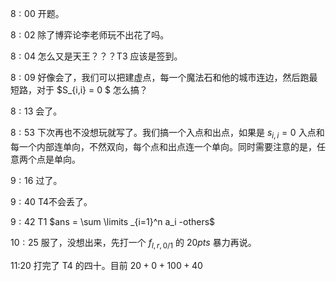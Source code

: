 $8:00$ 开题。

$8:02$ 除了博弈论李老师玩不出花了吗。

$8:04$ 怎么又是天王？？？T3 应该是签到。

$8:09$ 好像会了，我们可以把建虚点，每一个魔法石和他的城市连边，然后跑最短路，对于 $S_{i,i} = 0 $ 怎么搞？

$8:13$ 会了。

$8:53$ 下次再也不没想玩就写了。我们搞一个入点和出点，如果是 $s_{i,i}=0$ 入点和每一个内部连单向，不然双向，每个点和出点连一个单向。同时需要注意的是，任意两个点是单向。

$9:16$ 过了。

$9:40$ T4不会丢了。

$9:42$ T1 $ans = \sum \limits _{i=1}^n a_i -others$

$10:25$ 服了，没想出来，先打一个 $f_{l,r,0/1}$  的 $20pts$  暴力再说。



11:20 打完了 T4 的四十。目前 $20+0+100+40$

